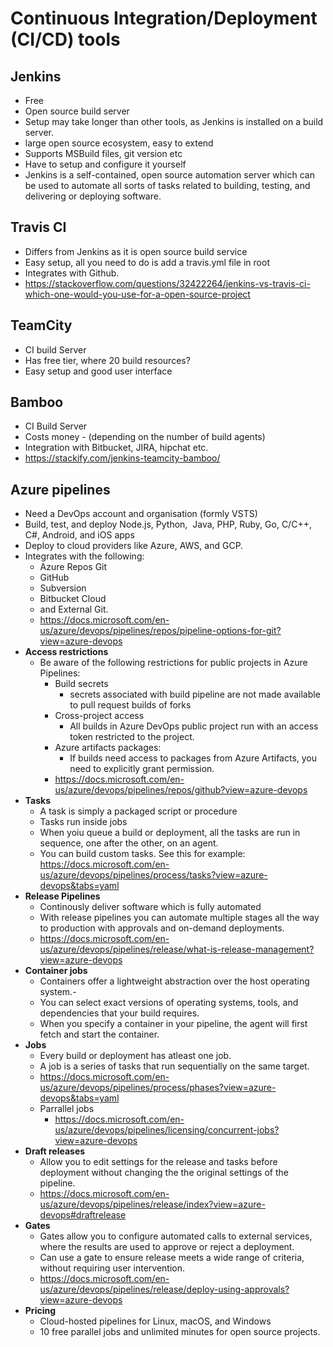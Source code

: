 # Continuous Integration/Deployment (CI/CD) tools

## Jenkins
- Free
- Open source build server
- Setup may take longer than other tools, as Jenkins is installed on a build server.
- large open source ecosystem, easy to extend
- Supports MSBuild files, git version etc
- Have to setup and configure it yourself
- Jenkins is a self-contained, open source automation server which can be used to automate all sorts of tasks related to building, testing, and delivering or deploying software.

## Travis CI 
- Differs from Jenkins as it is open source build service
- Easy setup, all you need to do is add a travis.yml file in root
- Integrates with Github.
- https://stackoverflow.com/questions/32422264/jenkins-vs-travis-ci-which-one-would-you-use-for-a-open-source-project

## TeamCity
- CI build Server
- Has free tier, where 20 build resources?
- Easy setup and good user interface

## Bamboo
- CI Build Server
- Costs money - (depending on the number of build agents)
- Integration with Bitbucket, JIRA, hipchat etc. 
- https://stackify.com/jenkins-teamcity-bamboo/

## Azure pipelines
  - Need a DevOps account and organisation (formly VSTS)
  - Build, test, and deploy Node.js, Python,  Java, PHP, Ruby, Go, C/C++, C#, Android, and iOS apps
  - Deploy to cloud providers like Azure, AWS, and GCP.
  - Integrates with the following:
    - Azure Repos Git
    - GitHub
    - Subversion
    - Bitbucket Cloud
    - and External Git.
    - https://docs.microsoft.com/en-us/azure/devops/pipelines/repos/pipeline-options-for-git?view=azure-devops
- **Access restrictions**
  - Be aware of the following restrictions for public projects in Azure Pipelines:
    - Build secrets
      - secrets associated with build pipeline are not made available to pull request builds of forks
    - Cross-project access
      - All builds in Azure DevOps public project run with an access token restricted to the project.
    - Azure artifacts packages:
      - If builds need access to packages from Azure Artifacts, you need to explicitly grant permission.
    - https://docs.microsoft.com/en-us/azure/devops/pipelines/repos/github?view=azure-devops
- **Tasks**
  - A task is simply a packaged script or procedure
  - Tasks run inside jobs
  - When yoiu queue a build or deployment, all the tasks are run in sequence, one after the other, on an agent.
  - You can build custom tasks. See this for example: https://docs.microsoft.com/en-us/azure/devops/pipelines/process/tasks?view=azure-devops&tabs=yaml
- **Release Pipelines**
  - Continously deliver software which is fully automated
  - With release pipelines you can automate multiple stages all the way to production with approvals and on-demand deployments.
  - https://docs.microsoft.com/en-us/azure/devops/pipelines/release/what-is-release-management?view=azure-devops
- **Container jobs**
  - Containers offer a lightweight abstraction over the host operating system.-
  - You can select exact versions of operating systems, tools, and dependencies that your build requires.
  - When you specify a container in your pipeline, the agent will first fetch and start the container.
- **Jobs**
  - Every build or deployment has atleast one job.
  - A job is a series of tasks that run sequentially on the same target.
  - https://docs.microsoft.com/en-us/azure/devops/pipelines/process/phases?view=azure-devops&tabs=yaml
  - Parrallel jobs
    - https://docs.microsoft.com/en-us/azure/devops/pipelines/licensing/concurrent-jobs?view=azure-devops
- **Draft releases**
  - Allow you to edit settings for the release and tasks before deployment without changing the the original settings of the pipeline.
  - https://docs.microsoft.com/en-us/azure/devops/pipelines/release/index?view=azure-devops#draftrelease
- **Gates**
  - Gates allow you to configure automated calls to external services, where the results are used to approve or reject a deployment.
  - Can use a gate to ensure release meets a wide range of criteria, without requiring user intervention.
  - https://docs.microsoft.com/en-us/azure/devops/pipelines/release/deploy-using-approvals?view=azure-devops
- **Pricing**
  - Cloud-hosted pipelines for Linux, macOS, and Windows
  - 10 free parallel jobs and unlimited minutes for open source projects.